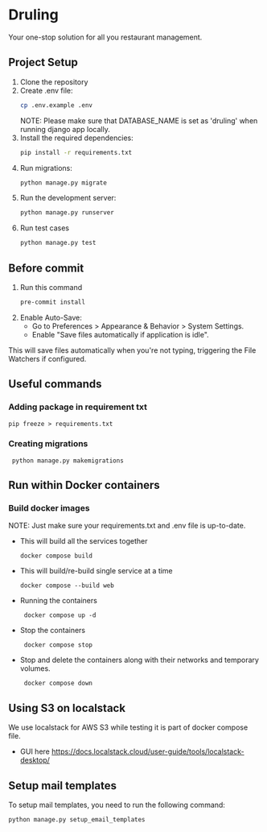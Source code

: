 # Druling
Your one-stop solution for all you restaurant management.

## Project Setup

1. Clone the repository
2. Create .env file:
    ```bash
    cp .env.example .env
    ```
   NOTE: Please make sure that DATABASE_NAME is set as 'druling' when running django app locally.
3. Install the required dependencies:
    ```bash
    pip install -r requirements.txt
    ```
4. Run migrations:
    ```bash
    python manage.py migrate
    ```
5. Run the development server:
    ```bash
    python manage.py runserver
    ```
6. Run test cases
    ```bash
    python manage.py test
    ```

## Before commit

1. Run this command
   ```bash
   pre-commit install
   ```
2. Enable Auto-Save:
    * Go to Preferences > Appearance & Behavior > System Settings.
    * Enable "Save files automatically if application is idle".

This will save files automatically when you're not typing, triggering the File Watchers if configured.

## Useful commands

### Adding package in requirement txt

   ```commandline
   pip freeze > requirements.txt
   ```
### Creating migrations

   ```commandline
    python manage.py makemigrations
   ```


## Run within Docker containers

### Build docker images
NOTE: Just make sure your requirements.txt and .env file is up-to-date.


* This will build all the services together
   ```commandline
   docker compose build
   ```

* This will build/re-build single service at a time
   ```commandline
   docker compose --build web
   ```

* Running the containers

   ```commandline
    docker compose up -d
   ```

* Stop the containers

   ```commandline
    docker compose stop
   ```

* Stop and delete the containers along with their networks and temporary volumes.

   ```commandline
    docker compose down
   ```

## Using S3 on localstack
We use localstack for AWS S3 while testing it is part of docker compose file.

* GUI here https://docs.localstack.cloud/user-guide/tools/localstack-desktop/

## Setup mail templates
To setup mail templates, you need to run the following command:
```bash
python manage.py setup_email_templates
```